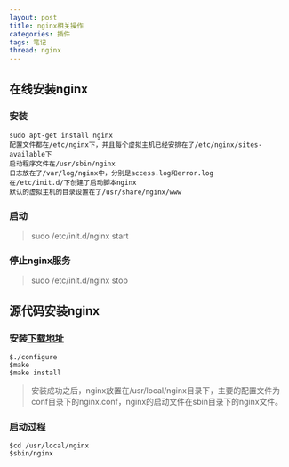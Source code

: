 ```yaml
---
layout: post
title: nginx相关操作
categories: 插件
tags: 笔记
thread: nginx
---
```


## 在线安装nginx

### 安装
```
sudo apt-get install nginx
配置文件都在/etc/nginx下，并且每个虚拟主机已经安排在了/etc/nginx/sites-available下
启动程序文件在/usr/sbin/nginx
日志放在了/var/log/nginx中，分别是access.log和error.log
在/etc/init.d/下创建了启动脚本nginx
默认的虚拟主机的目录设置在了/usr/share/nginx/www
```

### 启动
> sudo /etc/init.d/nginx start

### 停止nginx服务
> sudo /etc/init.d/nginx stop

## 源代码安装nginx

### 安装[下载地址](http://nginx.org/download/)
```
$./configure
$make
$make install
```
> 安装成功之后，nginx放置在/usr/local/nginx目录下，主要的配置文件为conf目录下的nginx.conf，nginx的启动文件在sbin目录下的nginx文件。


### 启动过程
```
$cd /usr/local/nginx
$sbin/nginx
```